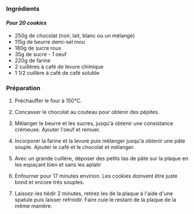 ### Ingrédients 
#### *Pour 20 cookies*
* 250g de chocolat (noir, lait, blanc ou un mélange)
* 115g de beurre demi-sel mou
* 180g de sucre roux
* 35g de sucre - 1 oeuf
* 220g de farine
* 2 cuillères à café de levure chimique
* 1 1/2 cuillère à café de café soluble

### Préparation 
1. Préchauffer le four à 150°C.
2. Concasser le chocolat au couteau pour obtenir des pépites.
3. Mélanger le beurre et les sucres, jusqu'à obtenir une consistance crémeuse. Ajouter l'oeuf et remuer.
4. Incorporer la farine et la levure puis mélanger jusqu'à obtenir une pâte souple. Ajouter le café et le chocolat et mélanger.

5. Avec un grande cuillère, déposer des petits tas de pâte sur la plaque en les espaçant bien et sans les aplatir
6. Enfourner pour 17 minutes envirion. Les cookies doinvent être juste bond et encore trés souples.
7. Laissez-les tiédir 2 minutes, retirez les de la plaque à l'aide d'une spatule puis laisser refroidir. Faire cuie le restant de la plaque de la même manière. 
